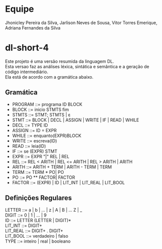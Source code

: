 # Equipe
Jhonicley Pereira da Silva, Jarlison Neves de Sousa, Vitor Torres Emerique, Adriana Fernandes da Silva
# dl-short-4
Este projeto é uma versão resumida da linguagem DL.  
Esta versao faz as análises léxica, sintática e semântica e a geração de código intermediário.  
Ela está de acordo com a gramática abaixo.  

## Gramática
* PROGRAM				::= programa ID BLOCK  
* BLOCK				::= inicio STMTS fim  
* STMTS				::= STMT; STMTS | ε  
* STMT				::= BLOCK | DECL | ASSIGN | WRITE | IF | READ | WHILE
* DECL     			::= TYPE ID  
* ASSIGN   			::= ID = EXPR  
* WHILE               ::= enquanto(EXPR)BLOCK
* WRITE				::= escreva(ID)  
* READ                ::= leia(ID)
* IF					::= se (EXPR) STMT  
* EXPR				::= EXPR "|" REL | REL  
* REL					::= REL < ARITH | REL <= ARITH | REL > ARITH | ARITH  
* ARITH  				::= ARITH + TERM | ARITH - TERM | TERM  
* TERM				::= TERM * PO| PO
* PO				    ::= PO ** FACTOR| FACTOR
* FACTOR				::= (EXPR) | ID | LIT_INT | LIT_REAL | LIT_BOOL  



## Definições Regulares
LETTER		::= a | b | ... | z | A | B | ... Z | _  
DIGIT		::= 0 | 1 | ... | 9  
ID			::= LETTER (LETTER | DIGIT)*  
LIT_INT		::= DIGIT+  
LIT_REAL	::= DIGIT+ . DIGIT+   
LIT_BOOL	::= verdadeiro | falso  
TYPE     	::= inteiro | real | booleano  
